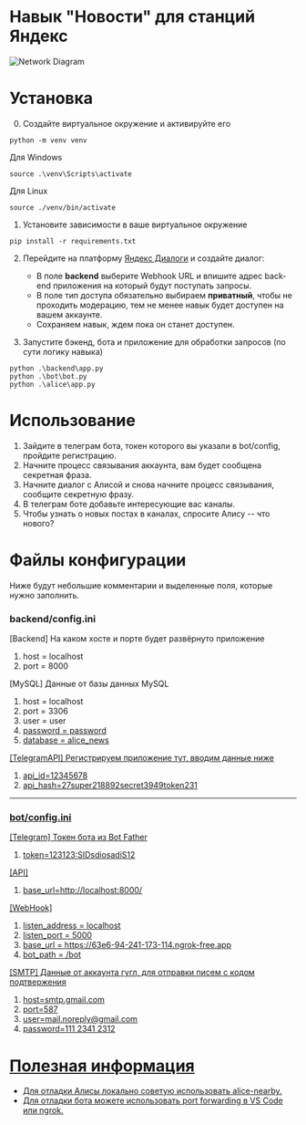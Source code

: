 # Навык "Новости" для станций Яндекс

![Network Diagram](https://github.com/yeegie/alice-skill-news/docs/NetworkDiagram.png)

# Установка

0. Создайте виртуальное окружение и активируйте его
``` shell
python -m venv venv
```
Для Windows
``` shell
source .\venv\Scripts\activate
```
Для Linux
``` shell
source ./venv/bin/activate
```

1. Установите зависимости в ваше виртуальное окружение
``` shell
pip install -r requirements.txt
```

2. Перейдите на платформу [Яндекс Диалоги](https://dialogs.yandex.ru/developer) и создайте диалог:
	* В поле __backend__ выберите Webhook URL и впишите адрес back-end приложения на который будут поступать запросы.
	* В поле тип доступа обязательно выбираем __приватный__, чтобы не проходить модерацию, тем не менее навык будет доступен на вашем аккаунте.
	* Сохраняем навык, ждем пока он станет доступен. 

3. Запустите бэкенд, бота и приложение для обработки запросов (по сути логику навыка)
``` shell
python .\backend\app.py
python .\bot\bot.py
python .\alice\app.py
```
   

# Использование
1. Зайдите в телеграм бота, токен которого вы указали в bot/config, пройдите регистрацию.
2. Начните процесс связывания аккаунта, вам будет сообщена секретная фраза.
3. Начните диалог с Алисой и снова начните процесс связывания, сообщите секретную фразу.
4. В телеграм боте добавьте интересующие вас каналы.
5. Чтобы узнать о новых постах в каналах, спросите Алису -- что нового?

# Файлы конфигурации
Ниже будут небольшие комментарии и выделенные поля, которые нужно заполнить.
### backend/config.ini
[Backend]  На каком хосте и порте будет развёрнуто приложение
1. host = localhost
2. port = 8000

[MySQL] Данные от базы данных MySQL
1. host = localhost
2. port = 3306
3. user = user
4. <u>password = password
5. database = alice_news

[TelegramAPI] Регистрируем приложение [тут](https://my.telegram.org/auth?to=apps), вводим данные ниже
1. api_id=12345678
2. api_hash=27super218892secret3949token231

<hr>

### bot/config.ini
[Telegram] Токен бота из [Bot Father](https://t.me/BotFather)
1. token=123123:SIDsdiosadiS12

[API]
1. base_url=http://localhost:8000/

[WebHook] 
1. listen_address = localhost
2. listen_port = 5000
3. base_url = https://63e6-94-241-173-114.ngrok-free.app
4. bot_path = /bot

[SMTP] Данные от аккаунта гугл, для отправки писем с кодом подтвержения
1. host=smtp.gmail.com
2. port=587
3. user=mail.noreply@gmail.com
4. password=111 2341 2312


# Полезная информация
* Для отладки Алисы локально советую использовать [alice-nearby](https://github.com/azzzak/alice-nearby).
* Для отладки бота можете использовать [port forwarding](https://code.visualstudio.com/docs/editor/port-forwarding) в VS Code или [ngrok](https://ngrok.com/).
